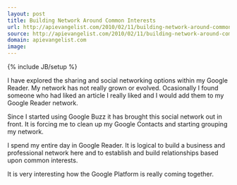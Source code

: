 ```yaml
---
layout: post
title: Building Network Around Common Interests
url: http://apievangelist.com/2010/02/11/building-network-around-common-interests/
source: http://apievangelist.com/2010/02/11/building-network-around-common-interests/
domain: apievangelist.com
image: 
---
```

{% include JB/setup %}<p>I have explored the sharing and social networking options within my Google Reader. My network has not really grown or evolved. Ocasionally I found someone who had liked an article I really liked and I would add them to my Google Reader network.<p></p>
Since I started using Google Buzz it has brought this social network out in front. It is forcing me to clean up my Google Contacts and starting grouping my network.<p></p>
I spend my entire day in Google Reader. It is logical to build a business and professional network here and to establish and build relationships based upon common interests.<p></p>
It is very interesting how the Google Platform is really coming together.</p>
